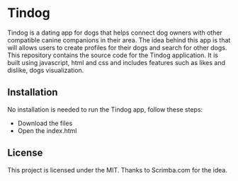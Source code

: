 # Tindog
Tindog is a dating app for dogs that helps connect dog owners with other compatible canine companions in their area. The idea behind this app is that will allows users to create profiles for their dogs and search for other dogs.
This repository contains the source code for the Tindog application. It is built using javascript, html and css and includes features such as likes and dislike, dogs visualization.

## Installation
No installation is needed to run the Tindog app, follow these steps:

- Download the files
- Open the index.html

## License
This project is licensed under the MIT. Thanks to Scrimba.com for the idea.






